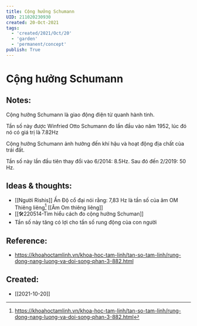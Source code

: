 ```yaml
---
title: Cộng hưởng Schumann
UID: 211020230930
created: 20-Oct-2021
tags:
  - 'created/2021/Oct/20'
  - 'garden'
  - 'permanent/concept'
publish: True
---
```

# Cộng hưởng Schumann

## Notes:
Cộng hưởng Schumann là giao động điện từ quanh hành tinh.

Tần số này được Winfried Otto Schumann đo lần đầu vào năm 1952, lúc đó nó có giá trị là 7.82Hz

Cộng hưởng Schumann ảnh hưởng đến khí hậu và hoạt động địa chất của trái đất.

Tần số này lần đầu tiên thay đổi vào 6/2014: 8.5Hz. Sau đó đến 2/2019: 50 Hz. 

## Ideas & thoughts:
- [[Người Rishis]] Ấn Độ cổ đại nói rằng: 7,83 Hz là tần số của âm OM Thiêng liêng[^1]  [[Âm Om thiêng liêng]]
- [[🛠️220514-Tìm hiểu cách đo cộng hưởng Schuman]]
- Tần số này tăng có lợi cho tần số rung động của con người


## Reference:
- https://khoahoctamlinh.vn/khoa-hoc-tam-linh/tan-so-tam-linh/rung-dong-nang-luong-va-doi-song-phan-3-882.html

[^1]:https://khoahoctamlinh.vn/khoa-hoc-tam-linh/tan-so-tam-linh/rung-dong-nang-luong-va-doi-song-phan-3-882.html
## Created:
- [[2021-10-20]]
